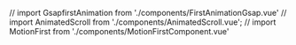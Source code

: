 // import GsapfirstAnimation from './components/FirstAnimationGsap.vue'
// import AnimatedScroll from './components/AnimatedScroll.vue';
// import MotionFirst from './components/MotionFirstComponent.vue'




<GsapfirstAnimation />

<MotionFirst />

<div class="scroll-container" style="padding-top: 4000px;">
    <AnimatedScroll>
      <h1>Ceci est un titre animé</h1>
      <p>Ce texte apparaîtra une fois que l'élément entre dans le viewport.</p>
    </AnimatedScroll>
</div>
